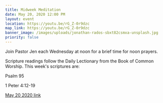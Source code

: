 ```yaml
---
title: Midweek Meditation
date: May 20, 2020 12:00 PM
layout: event
location: https://youtu.be/rG_Z-0r9dzc
map_link: https://youtu.be/rG_Z-0r9dzc
banner_image: /images/uploads/jonathan-rados-sbxt82csmxa-unsplash.jpg
priority: false
---
```

Join Pastor Jen each Wednesday at noon for a brief time for noon prayers.

Scripture readings follow the Daily Lectionary from the Book of Common Worship. This week's scriptures are:

Psalm 95

1 Peter 4:12-19

[May 20 2020 link](https://youtu.be/rG_Z-0r9dzc)